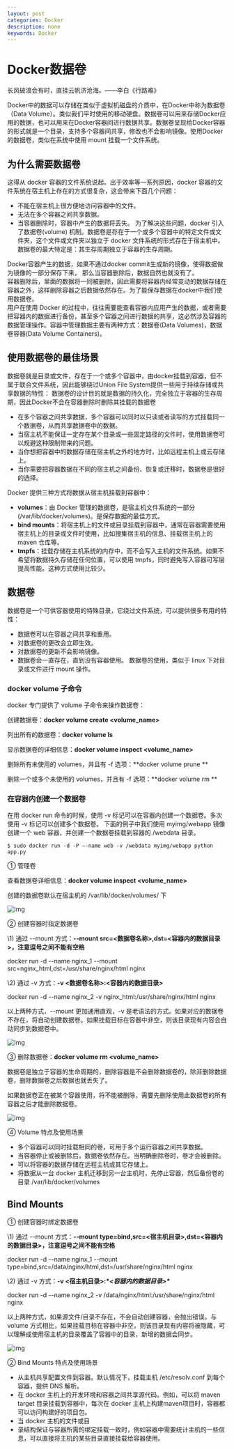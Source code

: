 ```yaml
---
layout: post
categories: Docker
description: none
keywords: Docker
---
```

# Docker数据卷

长风破浪会有时，直挂云帆济沧海。——李白《行路难》

Docker中的数据可以存储在类似于虚拟机磁盘的介质中，在Docker中称为数据卷（Data Volume）。类似我们平时使用的移动硬盘。数据卷可以用来存储Docker应用的数据，也可以用来在Docker容器间进行数据共享。数据卷呈现给Docker容器的形式就是一个目录，支持多个容器间共享，修改也不会影响镜像。使用Docker的数据卷，类似在系统中使用 mount 挂载一个文件系统。

## 为什么需要数据卷
这得从 docker 容器的文件系统说起。出于效率等一系列原因，docker 容器的文件系统在宿主机上存在的方式很复杂，这会带来下面几个问题：

* 不能在宿主机上很方便地访问容器中的文件。
* 无法在多个容器之间共享数据。
* 当容器删除时，容器中产生的数据将丢失。
为了解决这些问题，docker 引入了数据卷(volume) 机制。数据卷是存在于一个或多个容器中的特定文件或文件夹，这个文件或文件夹以独立于 docker 文件系统的形式存在于宿主机中。数据卷的最大特定是：其生存周期独立于容器的生存周期。

Docker容器产生的数据，如果不通过docker commit生成新的镜像，使得数据做为镜像的一部分保存下来， 那么当容器删除后，数据自然也就没有了。  
容器删除后，里面的数据将一同被删除，因此需要将容器内经常变动的数据存储在容器之外，这样删除容器之后数据依然存在。为了能保存数据在docker中我们使用数据卷。  
用户在使用 Docker 的过程中，往往需要能查看容器内应用产生的数据，或者需要把容器内的数据进行备份，甚至多个容器之间进行数据的共享，这必然涉及容器的数据管理操作。容器中管理数据主要有两种方式：数据卷(Data Volumes)，数据卷容器(Data Volume Containers)。

##  使用数据卷的最佳场景

数据卷就是目录或文件，存在于一个或多个容器中，由docker挂载到容器，但不属于联合文件系统，因此能够绕过Union File System提供一些用于持续存储或共享数据的特性：
数据卷的设计目的就是数据的持久化，完全独立于容器的生存周期，因此Docker不会在容器删除时删除其挂载的数据卷

* 在多个容器之间共享数据，多个容器可以同时以只读或者读写的方式挂载同一个数据卷，从而共享数据卷中的数据。
* 当宿主机不能保证一定存在某个目录或一些固定路径的文件时，使用数据卷可以规避这种限制带来的问题。
* 当你想把容器中的数据存储在宿主机之外的地方时，比如远程主机上或云存储上。
* 当你需要把容器数据在不同的宿主机之间备份、恢复或迁移时，数据卷是很好的选择。

Docker 提供三种方式将数据从宿主机挂载到容器中：

- **volumes**：由 Docker 管理的数据卷，是宿主机文件系统的一部分(/var/lib/docker/volumes)。是保存数据的最佳方式。
- **bind mounts**：将宿主机上的文件或目录挂载到容器中，通常在容器需要使用宿主机上的目录或文件时使用，比如搜集宿主机的信息、挂载宿主机上的 maven 仓库等。
- **tmpfs**：挂载存储在主机系统的内存中，而不会写入主机的文件系统。如果不希望将数据持久存储在任何位置，可以使用 tmpfs，同时避免写入容器可写层提高性能。这种方式使用比较少。

## 数据卷

数据卷是一个可供容器使用的特殊目录，它绕过文件系统，可以提供很多有用的特性：
* 数据卷可以在容器之间共享和重用。
* 对数据卷的更改会立即生效。
* 对数据卷的更新不会影响镜像。
* 数据卷会一直存在，直到没有容器使用。
数据卷的使用，类似于 linux 下对目录或文件进行 mount 操作。


### docker volume 子命令
docker 专门提供了 volume 子命令来操作数据卷：  

创建数据卷：**docker volume create <volume_name>**

列出所有的数据卷：**docker volume ls**  

显示数据卷的详细信息：**docker volume inspect <volume_name>**

删除所有未使用的 volumes，并且有 -f 选项：**docker volume prune **

删除一个或多个未使用的 volumes，并且有 -f 选项：**docker volume rm **

### 在容器内创建一个数据卷
在用 docker run 命令的时候，使用 -v 标记可以在容器内创建一个数据卷。多次使用 -v 标记可以创建多个数据卷。
下面的例子中我们使用 myimg/webapp 镜像创建一个 web 容器，并创建一个数据卷挂载到容器的 /webdata 目录。
```shell
$ sudo docker run -d -P –-name web -v /webdata myimg/webapp python app.py
```
         

① 管理卷



查看数据卷详细信息：**docker volume inspect <volume_name>**

创建的数据卷默认在宿主机的 /var/lib/docker/volumes/ 下

![img](https://img2018.cnblogs.com/blog/856154/201910/856154-20191006175104915-175131327.png)

② 创建容器时指定数据卷

\1) 通过 --mount 方式：**--mount src=<数据卷名称>,dst=<容器内的数据目录>，注意逗号之间不能有空格**

docker run -d --name nginx_1 --mount src=nginx_html,dst=/usr/share/nginx/html nginx

\2) 通过 -v 方式：**-v <数据卷名称>:<容器内的数据目录>**

docker run -d --name nginx_2 -v nginx_html:/usr/share/nginx/html nginx

以上两种方式，--mount 更加通用直观，-v 是老语法的方式。如果对应的数据卷不存在，将自动创建数据卷。如果挂载目标在容器中非空，则该目录现有内容会自动同步到数据卷中。

![img](https://img2018.cnblogs.com/blog/856154/201910/856154-20191006175210780-649821198.png)

③ 删除数据卷：**docker volume rm <volume_name>**

数据卷是独立于容器的生命周期的，删除容器是不会删除数据卷的，除非删除数据卷，删除数据卷之后数据也就丢失了。

如果数据卷正在被某个容器使用，将不能被删除，需要先删除使用此数据卷的所有容器之后才能删除数据卷。

![img](https://img2018.cnblogs.com/blog/856154/201910/856154-20191006173817305-2022720420.png)

④ Volume 特点及使用场景

- 多个容器可以同时挂载相同的卷，可用于多个运行容器之间共享数据。
- 当容器停止或被删除后，数据卷依然存在。当明确删除卷时，卷才会被删除。
- 可以将容器的数据存储在远程主机或其它存储上。
- 将数据从一台 docker 主机迁移到另一台主机时，先停止容器，然后备份卷的目录 /var/lib/docker/volumes



## Bind Mounts

① 创建容器时绑定数据卷

\1) 通过 --mount 方式：**--mount type=bind,src=<宿主机目录>,dst=<容器内的数据目录>，注意逗号之间不能有空格**

docker run -d --name nginx_1 --mount type=bind,src=/data/nginx/html,dst=/usr/share/nginx/html nginx

\2) 通过 -v 方式：**-v <宿主机目录>:\**<容器内的数据目录>\****

docker run -d --name nginx_2 -v /data/nginx/html:/usr/share/nginx/html nginx

以上两种方式，如果源文件/目录不存在，不会自动创建容器，会抛出错误。与 volume 方式相比，如果挂载目标在容器中非空，则该目录现有内容将被隐藏，可以理解成使用宿主机的目录覆盖了容器中的目录，新增的数据会同步。

![img](https://img2018.cnblogs.com/blog/856154/201910/856154-20191006174708341-358044453.png)

② Bind Mounts 特点及使用场景

- 从主机共享配置文件到容器。默认情况下，挂载主机 /etc/resolv.conf 到每个容器，提供 DNS 解析。
- 在 docker 主机上的开发环境和容器之间共享源代码。例如，可以将 maven target 目录挂载到容器中，每次在 docker 主机上构建maven项目时，容器都可以访问构建好的项目包。
- 当 docker 主机的文件或目
- 录结构保证与容器所需的绑定挂载一致时，例如容器中需要统计主机的一些信息，可以直接将主机的某些目录直接挂载给容器使用。